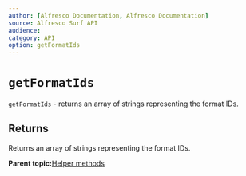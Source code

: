 ```yaml
---
author: [Alfresco Documentation, Alfresco Documentation]
source: Alfresco Surf API
audience: 
category: API
option: getFormatIds
---
```


# `getFormatIds`

`getFormatIds` - returns an array of strings representing the format IDs.

## Returns

Returns an array of strings representing the format IDs.

**Parent topic:**[Helper methods](../references/APISurf-ScriptSiteData-Helper-helper.md)


